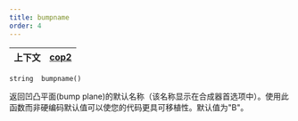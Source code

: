 ```yaml
---
title: bumpname
order: 4
---
```

| 上下文 | [cop2](../contexts/cop2.html) |
| --- | --- |

`string  bumpname()`

返回凹凸平面(bump plane)的默认名称（该名称显示在合成器首选项中）。使用此函数而非硬编码默认值可以使您的代码更具可移植性。默认值为"B"。
